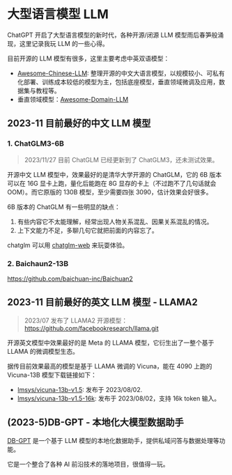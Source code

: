 # 大型语言模型 LLM

ChatGPT 开启了大型语言模型的新时代，各种开源/闭源 LLM 模型雨后春笋般涌现，这里记录我玩 LLM 的一些心得。

目前开源的 LLM 模型有很多，这里主要考虑中英双语模型：

- [Awesome-Chinese-LLM](https://github.com/HqWu-HITCS/Awesome-Chinese-LLM): 整理开源的中文大语言模型，以规模较小、可私有化部署、训练成本较低的模型为主，包括底座模型，垂直领域微调及应用，数据集与教程等。 
- 垂直领域模型：[Awesome-Domain-LLM](https://github.com/luban-agi/Awesome-Domain-LLM)

## 2023-11 目前最好的中文 LLM 模型

### 1. ChatGLM3-6B

> 2023/11/27 目前 ChatGLM 已经更新到了 ChatGLM3，还未测试效果。

开源中文 LLM 模型中，效果最好的是清华大学开源的 ChatGLM，它的 6B 版本可以在 16G 显卡上跑，量化后能跑在 8G 显存的卡上（不过跑不了几句话就会 OOM）。而它原版的 130B 模型，至少需要四张 3090，估计效果会好很多。

6B 版本的 ChatGLM 有一些明显的缺点：

1. 有些内容它不太能理解，经常出现人物关系混乱、因果关系混乱的情况。
2. 上下文能力不足，多聊几句它就把前面的内容忘了。

chatglm 可以用 [chatglm-web](https:cc//github.com/NCZkevin/chatglm-web) 来玩耍体验。

### 2. Baichaun2-13B

https://github.com/baichuan-inc/Baichuan2

## 2023-11 目前最好的英文 LLM 模型 - LLAMA2

> 2023/07 发布了 LLAMA2 开源模型： <https://github.com/facebookresearch/llama.git>

开源英文模型中效果最好的是 Meta 的 LLAMA 模型，它衍生出了一整个基于 LLAMA 的微调模型生态。

据传目前效果最高的模型是基于 LLAMA 微调的 Vicuna，能在 4090 上跑的 Vicuna-13B 模型下载链接如下：

- [lmsys/vicuna-13b-v1.5](https://huggingface.co/lmsys/vicuna-13b-v1.5): 发布于 2023/08/02.
- [lmsys/vicuna-13b-v1.5-16k](https://huggingface.co/lmsys/vicuna-13b-v1.5-16k): 发布于 2023/08/02，支持 16k token 输入。

## (2023-5)DB-GPT - 本地化大模型数据助手

[DB-GPT](https://github.com/csunny/DB-GPT) 是一个基于 LLM 模型的本地化数据助手，提供私域问答与数据处理等功能。

它是一个整合了各种 AI 前沿技术的落地项目，很值得一玩。
